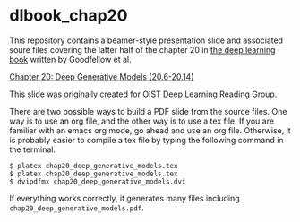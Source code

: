 # dlbook_chap20

This repository contains a beamer-style presentation slide and associated soure files covering the latter half of the chapter 20 in [the deep learning book](http://www.deeplearningbook.org/) written by Goodfellow et al.

[Chapter 20: Deep Generative Models (20.6-20.14)](https://github.com/tanemaki/dlbook_chap20/blob/master/chap20_deep_generative_models.pdf)

This slide was originally created for OIST Deep Learning Reading Group.

There are two possible ways to build a PDF slide from the source files. One way is to use an org file, and the other way is to use a tex file. If you are familiar with an emacs org mode, go ahead and use an org file. Otherwise, it is probably easier to compile a tex file by typing the following command in the terminal.

```bash:
$ platex chap20_deep_generative_models.tex
$ platex chap20_deep_generative_models.tex
$ dvipdfmx chap20_deep_generative_models.dvi
```

If everything works correctly, it generates many files including ` chap20_deep_generative_models.pdf`.